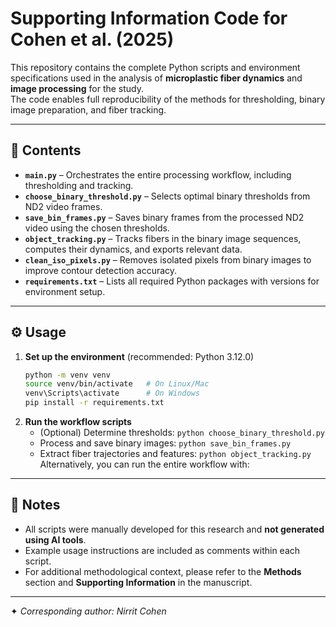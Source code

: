 # Supporting Information Code for Cohen et al. (2025)

This repository contains the complete Python scripts and environment specifications used in the analysis of **microplastic fiber dynamics** and **image processing** for the study.  
The code enables full reproducibility of the methods for thresholding, binary image preparation, and fiber tracking.

---

## 📂 Contents

- **`main.py`** – Orchestrates the entire processing workflow, including thresholding and tracking.  
- **`choose_binary_threshold.py`** – Selects optimal binary thresholds from ND2 video frames.  
- **`save_bin_frames.py`** – Saves binary frames from the processed ND2 video using the chosen thresholds.  
- **`object_tracking.py`** – Tracks fibers in the binary image sequences, computes their dynamics, and exports relevant data.  
- **`clean_iso_pixels.py`** – Removes isolated pixels from binary images to improve contour detection accuracy.  
- **`requirements.txt`** – Lists all required Python packages with versions for environment setup.  

---

## ⚙️ Usage

1. **Set up the environment** (recommended: Python 3.12.0)  
   ```bash
   python -m venv venv
   source venv/bin/activate   # On Linux/Mac
   venv\Scripts\activate      # On Windows
   pip install -r requirements.txt
2. **Run the workflow scripts**
   - (Optional) Determine thresholds: `python choose_binary_threshold.py`  
   - Process and save binary images: `python save_bin_frames.py`  
   - Extract fiber trajectories and features: `python object_tracking.py`
Alternatively, you can run the entire workflow with:

---

## 📝 Notes

- All scripts were manually developed for this research and **not generated using AI tools**.  
- Example usage instructions are included as comments within each script.  
- For additional methodological context, please refer to the **Methods** section and **Supporting Information** in the manuscript.  

---

✦ *Corresponding author: Nirrit Cohen*
